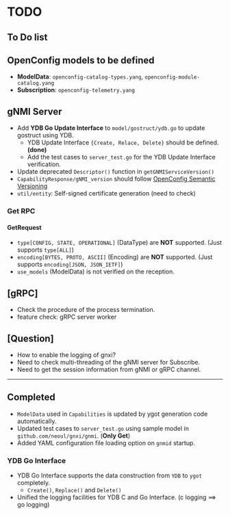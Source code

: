 # TODO

## To Do list

## OpenConfig models to be defined

- **ModelData**: `openconfig-catalog-types.yang`, `openconfig-module-catalog.yang`
- **Subscription**: `openconfig-telemetry.yang`

## gNMI Server

- Add **YDB Go Update Interface** to `model/gostruct/ydb.go` to update gostruct using YDB.
  - YDB Update Interface `{Create, Relace, Delete}` should be defined. **(done)**
  - Add the test cases to `server_test.go` for the YDB Update Interface verification.
- Update deprecated `Descriptor()` function in `getGNMIServiceVersion()`
- `CapabilityResponse/gNMI_version` should follow [OpenConfig Semantic Versioning](http://openconfig.net/docs/semver/)
- `util/entity`: Self-signed certificate generation (need to check)

### Get RPC

#### GetRequest

- `type[CONFIG, STATE, OPERATIONAL]` (DataType) are **NOT** supported. (Just supports `type[ALL]`)
- `encoding[BYTES, PROTO, ASCII]` (Encoding) are **NOT** supported. (Just supports `encoding[JSON, JSON_IETF]`)
- `use_models` (ModelData) is not verified on the reception.

## [gRPC]

- Check the procedure of the process termination.
- feature check: gRPC server worker

## [Question]

- How to enable the logging of gnxi?
- Need to check multi-threading of the gNMI server for Subscribe.
- Need to get the session information from gNMI or gRPC channel.

---

## **Completed**

- `ModelData` used in `Capabilities` is updated by ygot generation code automatically.
- Updated test cases to `server_test.go` using sample model in `github.com/neoul/gnxi/gnmi`. (**Only Get**)
- Added YAML configuration file loading option on `gnmid` startup.

### YDB Go Interface

- YDB Go Interface supports the data construction from `YDB` to `ygot` completely.
  - `Create()`, `Replace()` and `Delete()`
- Unified the logging facilities for YDB C and Go Interface. (c logging ==> go logging)
